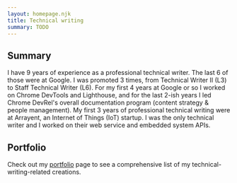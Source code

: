 ```yaml
---
layout: homepage.njk
title: Technical writing
summary: TODO
---
```


<section class="homepage--section">
  <h2>Summary</h2>
  <p>
    I have 9 years of experience as a professional
    technical writer. The last 6 of those were at Google. I
    was promoted 3 times, from Technical Writer II (L3)
    to Staff Technical Writer (L6). For my first 4 years at Google
    or so I worked on Chrome DevTools
    and Lighthouse, and for the last 2-ish years I led Chrome
    DevRel's overall documentation program (content strategy
    & people management). My first 3 years of professional technical writing
    were at Arrayent, an Internet of Things (IoT) startup. I was
    the only technical writer and I worked on their web service
    and embedded system APIs.
  </p>
</section>
<!--
<section class="homepage--section">
  <h2>Availability</h2>
  <p>
    I'm currently on <a href="/sabbatical/">sabbatical</a>
    (June 2021 to June 2022). 
  </p>
</section>
<section class="homepage--section">
  <h2>Blog posts</h2>
  <p>
    TODO
  </p>
</section>
-->
<section class="homepage--section">
  <h2>Portfolio</h2>
  <p>
    Check out my <a href="/technical-writing/portfolio">portfolio</a>
    page to see a comprehensive list of my technical-writing-related
    creations.
  </p>
</section>

